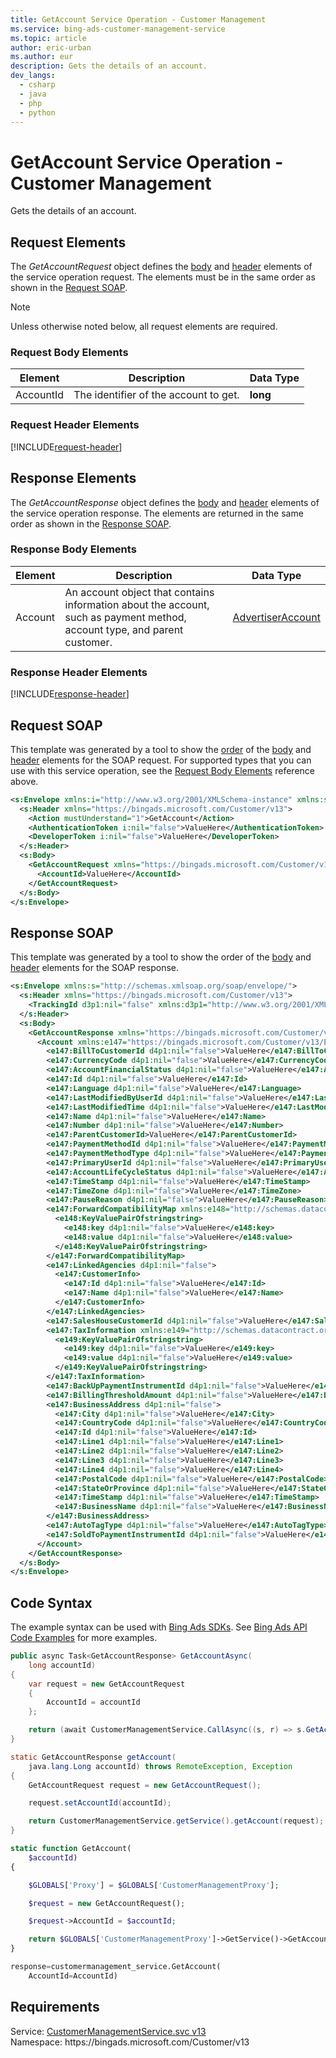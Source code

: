 ```yaml
---
title: GetAccount Service Operation - Customer Management
ms.service: bing-ads-customer-management-service
ms.topic: article
author: eric-urban
ms.author: eur
description: Gets the details of an account.
dev_langs: 
  - csharp
  - java
  - php
  - python
---
```

# GetAccount Service Operation - Customer Management
Gets the details of an account.

## <a name="request"></a>Request Elements
The *GetAccountRequest* object defines the [body](#request-body) and [header](#request-header) elements of the service operation request. The elements must be in the same order as shown in the [Request SOAP](#request-soap). 

> [!NOTE]
> Unless otherwise noted below, all request elements are required.

### <a name="request-body"></a>Request Body Elements

|Element|Description|Data Type|
|-----------|---------------|-------------|
|<a name="accountid"></a>AccountId|The identifier of the account to get.|**long**|

### <a name="request-header"></a>Request Header Elements
[!INCLUDE[request-header](./includes/request-header.md)]

## <a name="response"></a>Response Elements
The *GetAccountResponse* object defines the [body](#response-body) and [header](#response-header) elements of the service operation response. The elements are returned in the same order as shown in the [Response SOAP](#response-soap).

### <a name="response-body"></a>Response Body Elements

|Element|Description|Data Type|
|-----------|---------------|-------------|
|<a name="account"></a>Account|An account object that contains information about the account, such as payment method, account type, and parent customer.|[AdvertiserAccount](advertiseraccount.md)|

### <a name="response-header"></a>Response Header Elements
[!INCLUDE[response-header](./includes/response-header.md)]

## <a name="request-soap"></a>Request SOAP
This template was generated by a tool to show the [order](../guides/services-protocol.md#element-order) of the [body](#request-body) and [header](#request-header) elements for the SOAP request. For supported types that you can use with this service operation, see the [Request Body Elements](#request-body) reference above.

```xml
<s:Envelope xmlns:i="http://www.w3.org/2001/XMLSchema-instance" xmlns:s="http://schemas.xmlsoap.org/soap/envelope/">
  <s:Header xmlns="https://bingads.microsoft.com/Customer/v13">
    <Action mustUnderstand="1">GetAccount</Action>
    <AuthenticationToken i:nil="false">ValueHere</AuthenticationToken>
    <DeveloperToken i:nil="false">ValueHere</DeveloperToken>
  </s:Header>
  <s:Body>
    <GetAccountRequest xmlns="https://bingads.microsoft.com/Customer/v13">
      <AccountId>ValueHere</AccountId>
    </GetAccountRequest>
  </s:Body>
</s:Envelope>
```

## <a name="response-soap"></a>Response SOAP
This template was generated by a tool to show the order of the [body](#response-body) and [header](#response-header) elements for the SOAP response.

```xml
<s:Envelope xmlns:s="http://schemas.xmlsoap.org/soap/envelope/">
  <s:Header xmlns="https://bingads.microsoft.com/Customer/v13">
    <TrackingId d3p1:nil="false" xmlns:d3p1="http://www.w3.org/2001/XMLSchema-instance">ValueHere</TrackingId>
  </s:Header>
  <s:Body>
    <GetAccountResponse xmlns="https://bingads.microsoft.com/Customer/v13">
      <Account xmlns:e147="https://bingads.microsoft.com/Customer/v13/Entities" d4p1:nil="false" xmlns:d4p1="http://www.w3.org/2001/XMLSchema-instance">
        <e147:BillToCustomerId d4p1:nil="false">ValueHere</e147:BillToCustomerId>
        <e147:CurrencyCode d4p1:nil="false">ValueHere</e147:CurrencyCode>
        <e147:AccountFinancialStatus d4p1:nil="false">ValueHere</e147:AccountFinancialStatus>
        <e147:Id d4p1:nil="false">ValueHere</e147:Id>
        <e147:Language d4p1:nil="false">ValueHere</e147:Language>
        <e147:LastModifiedByUserId d4p1:nil="false">ValueHere</e147:LastModifiedByUserId>
        <e147:LastModifiedTime d4p1:nil="false">ValueHere</e147:LastModifiedTime>
        <e147:Name d4p1:nil="false">ValueHere</e147:Name>
        <e147:Number d4p1:nil="false">ValueHere</e147:Number>
        <e147:ParentCustomerId>ValueHere</e147:ParentCustomerId>
        <e147:PaymentMethodId d4p1:nil="false">ValueHere</e147:PaymentMethodId>
        <e147:PaymentMethodType d4p1:nil="false">ValueHere</e147:PaymentMethodType>
        <e147:PrimaryUserId d4p1:nil="false">ValueHere</e147:PrimaryUserId>
        <e147:AccountLifeCycleStatus d4p1:nil="false">ValueHere</e147:AccountLifeCycleStatus>
        <e147:TimeStamp d4p1:nil="false">ValueHere</e147:TimeStamp>
        <e147:TimeZone d4p1:nil="false">ValueHere</e147:TimeZone>
        <e147:PauseReason d4p1:nil="false">ValueHere</e147:PauseReason>
        <e147:ForwardCompatibilityMap xmlns:e148="http://schemas.datacontract.org/2004/07/System.Collections.Generic" d4p1:nil="false">
          <e148:KeyValuePairOfstringstring>
            <e148:key d4p1:nil="false">ValueHere</e148:key>
            <e148:value d4p1:nil="false">ValueHere</e148:value>
          </e148:KeyValuePairOfstringstring>
        </e147:ForwardCompatibilityMap>
        <e147:LinkedAgencies d4p1:nil="false">
          <e147:CustomerInfo>
            <e147:Id d4p1:nil="false">ValueHere</e147:Id>
            <e147:Name d4p1:nil="false">ValueHere</e147:Name>
          </e147:CustomerInfo>
        </e147:LinkedAgencies>
        <e147:SalesHouseCustomerId d4p1:nil="false">ValueHere</e147:SalesHouseCustomerId>
        <e147:TaxInformation xmlns:e149="http://schemas.datacontract.org/2004/07/System.Collections.Generic" d4p1:nil="false">
          <e149:KeyValuePairOfstringstring>
            <e149:key d4p1:nil="false">ValueHere</e149:key>
            <e149:value d4p1:nil="false">ValueHere</e149:value>
          </e149:KeyValuePairOfstringstring>
        </e147:TaxInformation>
        <e147:BackUpPaymentInstrumentId d4p1:nil="false">ValueHere</e147:BackUpPaymentInstrumentId>
        <e147:BillingThresholdAmount d4p1:nil="false">ValueHere</e147:BillingThresholdAmount>
        <e147:BusinessAddress d4p1:nil="false">
          <e147:City d4p1:nil="false">ValueHere</e147:City>
          <e147:CountryCode d4p1:nil="false">ValueHere</e147:CountryCode>
          <e147:Id d4p1:nil="false">ValueHere</e147:Id>
          <e147:Line1 d4p1:nil="false">ValueHere</e147:Line1>
          <e147:Line2 d4p1:nil="false">ValueHere</e147:Line2>
          <e147:Line3 d4p1:nil="false">ValueHere</e147:Line3>
          <e147:Line4 d4p1:nil="false">ValueHere</e147:Line4>
          <e147:PostalCode d4p1:nil="false">ValueHere</e147:PostalCode>
          <e147:StateOrProvince d4p1:nil="false">ValueHere</e147:StateOrProvince>
          <e147:TimeStamp d4p1:nil="false">ValueHere</e147:TimeStamp>
          <e147:BusinessName d4p1:nil="false">ValueHere</e147:BusinessName>
        </e147:BusinessAddress>
        <e147:AutoTagType d4p1:nil="false">ValueHere</e147:AutoTagType>
        <e147:SoldToPaymentInstrumentId d4p1:nil="false">ValueHere</e147:SoldToPaymentInstrumentId>
      </Account>
    </GetAccountResponse>
  </s:Body>
</s:Envelope>
```

## <a name="example"></a>Code Syntax
The example syntax can be used with [Bing Ads SDKs](../guides/client-libraries.md). See [Bing Ads API Code Examples](../guides/code-examples.md) for more examples.
```csharp
public async Task<GetAccountResponse> GetAccountAsync(
	long accountId)
{
	var request = new GetAccountRequest
	{
		AccountId = accountId
	};

	return (await CustomerManagementService.CallAsync((s, r) => s.GetAccountAsync(r), request));
}
```
```java
static GetAccountResponse getAccount(
	java.lang.Long accountId) throws RemoteException, Exception
{
	GetAccountRequest request = new GetAccountRequest();

	request.setAccountId(accountId);

	return CustomerManagementService.getService().getAccount(request);
}
```
```php
static function GetAccount(
	$accountId)
{

	$GLOBALS['Proxy'] = $GLOBALS['CustomerManagementProxy'];

	$request = new GetAccountRequest();

	$request->AccountId = $accountId;

	return $GLOBALS['CustomerManagementProxy']->GetService()->GetAccount($request);
}
```
```python
response=customermanagement_service.GetAccount(
	AccountId=AccountId)
```

## Requirements
Service: [CustomerManagementService.svc v13](https://clientcenter.api.bingads.microsoft.com/Api/CustomerManagement/v13/CustomerManagementService.svc)  
Namespace: https\://bingads.microsoft.com/Customer/v13  

